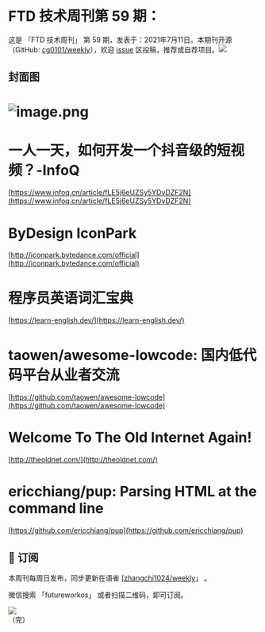 # FTD 技术周刊第 59 期：
这是 「FTD 技术周刊」 第 59 期，发表于：2021年7月11日。本期刊开源（GitHub: [cg0101/weekly](https://github.com/cg0101/weekly)），欢迎 [issue](https://github.com/cg0101/weekly/issues) 区投稿，推荐或自荐项目。![](https://visitor-badge.glitch.me/badge?page_id=cg0101.weekly) <a href="https://www.linkedin.com/in/%E9%A9%B0-%E5%BC%A0-60669710a/">
        </a>
## 封面图


# ![image.png](https://cdn.nlark.com/yuque/0/2020/png/132503/1605580621750-b14a5fd8-a47d-439b-8fcc-f3a11a6d8db2.png#height=719&id=TwF8k&margin=%5Bobject%20Object%5D&name=image.png&originHeight=719&originWidth=1080&originalType=binary&size=1645088&status=done&style=none&width=1080)
# 一人一天，如何开发一个抖音级的短视频？-InfoQ
[https://www.infoq.cn/article/fLE5j6eUZSy5YDvDZF2N](https://www.infoq.cn/article/fLE5j6eUZSy5YDvDZF2N)
# ByDesign IconPark
[http://iconpark.bytedance.com/official](http://iconpark.bytedance.com/official)
# 程序员英语词汇宝典
[https://learn-english.dev/](https://learn-english.dev/)
# taowen/awesome-lowcode: 国内低代码平台从业者交流
[https://github.com/taowen/awesome-lowcode](https://github.com/taowen/awesome-lowcode)
# Welcome To The Old Internet Again!
[http://theoldnet.com/](http://theoldnet.com/)
# ericchiang/pup: Parsing HTML at the command line
[https://github.com/ericchiang/pup](https://github.com/ericchiang/pup)



## 📅 订阅
本周刊每周日发布，同步更新在语雀 [[zhangchi1024/weekly](https://www.yuque.com/zhangchi1024/weekly)」 。


微信搜索 「futureworkos」 或者扫描二维码，即可订阅。
<div align="left"> <img src="https://cdn.nlark.com/yuque/0/2021/jpeg/132503/1640750963398-e8538e9e-6b96-46f7-abff-c93b56bdd377.jpeg?x-oss-process=image%2Fwatermark%2Ctype_d3F5LW1pY3JvaGVp%2Csize_36%2Ctext_5byg6amw%2Ccolor_FFFFFF%2Cshadow_50%2Ct_80%2Cg_se%2Cx_10%2Cy_10%2Fresize%2Cw_426%2Climit_0" ></div>
    （完）